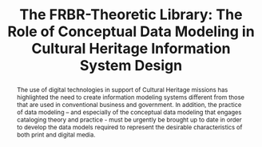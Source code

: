 ---
abstract: The use of digital technologies in support of Cultural Heritage missions
  has highlighted the need to create information modeling systems different from those
  that are used in conventional business and government. In addition, the practice
  of data modeling – and especially of the conceptual data modeling that engages cataloging
  theory and practice - must be urgently be brought up to date in order to develop
  the data models required to represent the desirable characteristics of both print
  and digital media.
creators:
- Ronald J. Murray
date: null
document_url: https://services.phaidra.univie.ac.at/api/object/o:294147/download
grand_parent: iPRES
institutions: []
keywords:
- london
landing_page_url: https://phaidra.univie.ac.at/o:294147
language: eng
layout: publication
license: CC BY-SA 3.0 AT
notes_url: null
parent: iPRES 2008
publication_type: paper
size: 64762
slides_url: null
source_name: iPRES
stream_url: null
title: 'The FRBR-Theoretic Library: The Role of Conceptual Data Modeling in Cultural
  Heritage Information System Design'
year: 2008
---